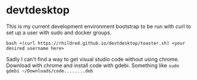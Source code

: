 # devtdesktop
This is my current development environment bootstrap to be run with curl to set up a user with sudo and docker groups.

`bash <(curl https://rhildred.github.io/devtdesktop/toaster.sh) <your desired username here>`

Sadly I can't find a way to get visual studio code without using chrome. Download with chrome and install code with gdebi. Something like `sudo gdebi ~/Downloads/code........deb`
